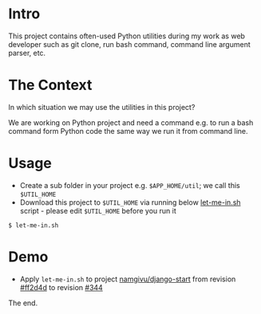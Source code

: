 Intro
=====
This project contains often-used Python utilities during my work 
as web developer such as git clone, run bash command, command line argument parser, etc.

The Context
===========
In which situation we may use the utilities in this project?

We are working on Python project and need a command e.g. to run a bash command form Python code
the same way we run it from command line.

Usage
=====
- Create a sub folder in your project e.g. `$APP_HOME/util`; we call this `$UTIL_HOME`
- Download this project to `$UTIL_HOME` via running below 
[let-me-in.sh](https://github.com/namgivu/yihabapar/blob/master/let-me-in.sh) script - 
please edit `$UTIL_HOME` before you run it
```
$ let-me-in.sh
```

Demo
====
- Apply `let-me-in.sh` to project [namgivu/django-start](https://github.com/namgivu/django-start)
from revision [#ff2d4d](https://github.com/namgivu/django-start/commit/ff2d4d7663057a8c18b15bb3503d520831a9b396)
  to revision [#344]()

The end.
